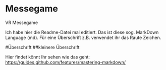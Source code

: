 # Messegame
VR Messegame

Ich habe hier die Readme-Datei mal editiert. Das ist diese sog. MarkDown Language (md). Für eine Überschrift z.B. verwendet ihr das Raute Zeichen. 

#Überschrift
##kleinere Überschrift

Hier findet könnt Ihr sehen wie das geht:
https://guides.github.com/features/mastering-markdown/


